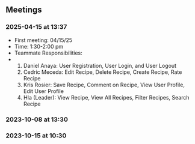 ## Meetings
### 2025-04-15 at 13:37
- First meeting: 04/15/25
- Time: 1:30-2:00 pm
- Teammate Responsibilities:
-   1. Daniel Anaya: User Registration, User Login, and User Logout
    2. Cedric Meceda: Edit Recipe, Delete Recipe, Create Recipe, Rate Recipe
    3. Kris Rosier: Save Recipe, Comment on Recipe, View User Profile, Edit User Profile
    4. Hla (Leader): View Recipe, View All Recipes, Filter Recipes, Search Recipe

### 2023-10-08 at 13:30


### 2023-10-15 at 10:30


